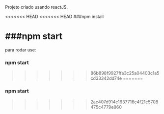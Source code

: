 Projeto criado usando reactJS.


<<<<<<< HEAD
<<<<<<< HEAD
###npm install


###npm start 
=======
para rodar use:
### npm start 
>>>>>>> 86b898f9927ffa3c25a04403c1a5cd33342dd74e
=======

### npm start
>>>>>>> 2ac407d914c1637716c4f21c5708475c4779e860
